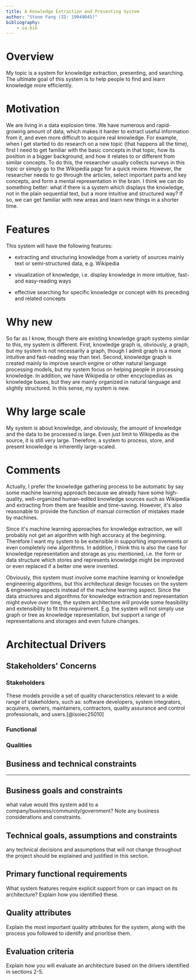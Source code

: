 ```yaml
---
title: A Knowledge Extraction and Presenting System
author: "Stone Fang (ID: 19049045)" 
bibliography:
    - sa.bib
---
```


# Overview

My topic is a system for knowledge extraction, presenting, and searching. The ultimate goal of this system is to help people to find and learn knowledge more efficiently.

# Motivation

We are living in a data explosion time. We have numerous and rapid-growing amount of data, which makes it harder to extract useful information from it, and even more difficult to acquire real knowledge. For example, when I get started to do research on a new topic (that happens all the time), first I need to get familiar with the basic concepts in that topic, how its position in a bigger background, and how it relates to or different from similar concepts. To do this, the researcher usually collects surveys in this topic or simply go to the Wikipedia page for a quick review. However, the researcher needs to go through the articles, select important parts and key concepts, and form a mental representation in the brain. I think we can do something better: what if there is a system which displays the knowledge, not in the plain sequential text, but a more intuitive and structured way? If so, we can get familiar with new areas and learn new things in a shorter time.


# Features

This system will have the following features:

- extracting and structuring knowledge from a variety of sources mainly text or semi-structured data, e.g. Wikipedia

- visualization of knowledge, i.e. display knowledge in more intuitive, fast-and easy-reading ways

- effective searching for specific knowledge or concept with its preceding and related concepts


# Why new

So far as I know, though there are existing knowledge graph systems similar to this, my system is different. First, knowledge graph is, obviously, a graph, but my system is not necessarily a graph, though I admit graph is a more intuitive and fast-reading way than text. Second, knowledge graph is created mainly to improve search engine or other natural language processing models, but my system focus on helping people in processing knowledge. In addition, we have Wikipedia or other encyclopedias as knowledge bases, but they are mainly organized in natural language and slightly structured. In this sense, my system is new.


# Why large scale

My system is about knowledge, and obviously, the amount of knowledge and the data to be processed is large. Even just limit to Wikipedia as the source, it is still very large. Therefore, a system to process, store, and present knowledge is inherently large-scaled.

# Comments

Actually, I prefer the knowledge gathering process to be automatic by say some machine learning approach because we already have some high-quality, well-organized human-edited knowledge sources such as Wikipedia and extracting from them are feasible and time-saving. However, it's also reasonable to provide the function of manual correction of mistakes made by machines.

Since it's machine learning approaches for knowledge extraction, we will probably not get an algorithm with high accuracy at the beginning.  Therefore I want my system to be extensible in supporting improvements or even completely new algorithms. In addition, I think this is also the case for knowledge representation and storage as you mentioned, i.e. the form or data structure which stores and represents knowledge might be improved or even replaced if a better one were invented. 

Obviously, this system must involve some machine learning or knowledge engineering algorithms, but this architectural design focuses on the system & engineering aspects instead of the machine learning aspect. Since the data structures and algorithms for knowledge extraction and representation might evolve over time, the system architecture will provide some feasibility and extensibility to fit this requirement. E.g. the system will not simply use graph or tree as knowledge representation, but support a range of representations and storages and even future changes. 

# Architectual Drivers

## Stakeholders' Concerns

### Stakeholders

These models provide a set of quality characteristics relevant to a wide range of stakeholders, such as: software developers, system integrators, acquirers, owners, maintainers, contractors, quality assurance and control professionals, and users.[@isoiec25010]

### Functional
### Qualities

## Business and technical constraints

---

## Business goals and constraints

what value would this system add to a company/business/community/government? Note any business considerations and constraints.

## Technical goals, assumptions and constraints

any technical decisions and assumptions that will not change throughout the project should be explained and justified in this section.

## Primary functional requirements

What system features require explicit support from or can impact on its architecture? Explain how you identified these.

## Quality attributes

Explain the most important quality attributes for the system, along with the process you followed to identify and prioritise them.

## Evaluation criteria

Explain how you will evaluate an architecture based on the drivers identified in sections 2-5.